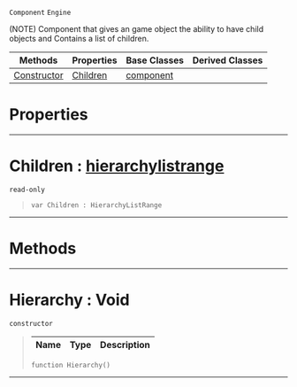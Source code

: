  `Component` `Engine`



(NOTE) Component that gives an game object the ability to have child objects and Contains a list of children.

|Methods|Properties|Base Classes|Derived Classes|
|---|---|---|---|
|[ Constructor](hierarchy.md#hierarchy-void)|[ Children](hierarchy.md#children-zilch-engine-doc)|[component](component.md)| |


 #  Properties


---  
 #  Children : [hierarchylistrange](hierarchylistrange.md)

 `read-only`

> 
> ```TS:Nada
> var Children : HierarchyListRange


---  
 #  Methods


---  
 #  Hierarchy : Void

 `constructor`

> 
> |Name|Type|Description|
> |---|---|---|
> ```TS:Nada
> function Hierarchy()
> ``` 


---  
 

 